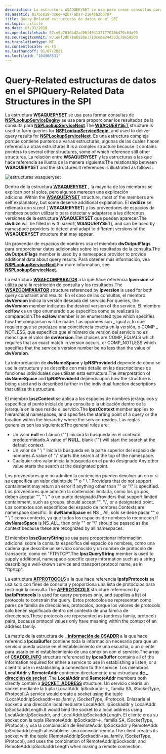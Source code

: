 ```yaml
---
description: La estructura WSAQUERYSET se usa para crear consultas para la función NSPLookupServiceBegin y se usa para proporcionar los resultados de la consulta para la función NSPLookupServiceNext.
ms.assetid: 017b5828-bc6e-42b7-aba7-21648b2dd707
title: Query-Related estructuras de datos en el SPI
ms.topic: article
ms.date: 05/31/2018
ms.openlocfilehash: 57ce5a7016bd2ad96f464137177036b470c64a95
ms.sourcegitcommit: 831e8f3db78ab820e1710cede244553c70e50500
ms.translationtype: MT
ms.contentlocale: es-ES
ms.lasthandoff: 01/07/2021
ms.locfileid: "104568531"
---
```

# <a name="query-related-data-structures-in-the-spi"></a><span data-ttu-id="28f34-103">Query-Related estructuras de datos en el SPI</span><span class="sxs-lookup"><span data-stu-id="28f34-103">Query-Related Data Structures in the SPI</span></span>

<span data-ttu-id="28f34-104">La estructura [**WSAQUERYSET**](/windows/desktop/api/Winsock2/ns-winsock2-wsaquerysetw) se usa para formar consultas de [**NSPLookupServiceBegin**](/windows/desktop/api/Ws2spi/nc-ws2spi-lpnsplookupservicebegin)y se usa para proporcionar los resultados de la consulta para [**NSPLookupServiceNext**](/windows/desktop/api/Ws2spi/nc-ws2spi-lpnsplookupservicenext).</span><span class="sxs-lookup"><span data-stu-id="28f34-104">The [**WSAQUERYSET**](/windows/desktop/api/Winsock2/ns-winsock2-wsaquerysetw) structure is used to form queries for [**NSPLookupServiceBegin**](/windows/desktop/api/Ws2spi/nc-ws2spi-lpnsplookupservicebegin), and used to deliver query results for [**NSPLookupServiceNext**](/windows/desktop/api/Ws2spi/nc-ws2spi-lpnsplookupservicenext).</span></span> <span data-ttu-id="28f34-105">Es una estructura compleja porque contiene punteros a varias estructuras, algunas de las cuales hacen referencia a otras estructuras.</span><span class="sxs-lookup"><span data-stu-id="28f34-105">It is a complex structure because it contains pointers to several other structures, some of which reference still other structures.</span></span> <span data-ttu-id="28f34-106">La relación entre **WSAQUERYSET** y las estructuras a las que hace referencia se ilustra de la manera siguiente:</span><span class="sxs-lookup"><span data-stu-id="28f34-106">The relationship between **WSAQUERYSET** and the structures it references is illustrated as follows:</span></span>

![estructuras wsaqueryset](images/ovrvw3-2.png)

<span data-ttu-id="28f34-108">Dentro de la estructura [**WSAQUERYSET**](/windows/desktop/api/Winsock2/ns-winsock2-wsaquerysetw) , la mayoría de los miembros se explican por sí solos, pero algunos merecen una explicación adicional.</span><span class="sxs-lookup"><span data-stu-id="28f34-108">Within the [**WSAQUERYSET**](/windows/desktop/api/Winsock2/ns-winsock2-wsaquerysetw) structure, most of the members are self explanatory, but some deserve additional explanation.</span></span> <span data-ttu-id="28f34-109">El **dwSize** se rellenará con sizeof ( **WSAQUERYSET**) y los proveedores de espacios de nombres pueden utilizarlo para detectar y adaptarse a las diferentes versiones de la estructura **WSAQUERYSET** que pueden aparecer.</span><span class="sxs-lookup"><span data-stu-id="28f34-109">The **dwSize** will be filled in with sizeof( **WSAQUERYSET**), and can be used by namespace providers to detect and adapt to different versions of the **WSAQUERYSET** structure that may appear.</span></span>

<span data-ttu-id="28f34-110">Un proveedor de espacios de nombres usa el miembro **dwOutputFlags** para proporcionar datos adicionales sobre los resultados de la consulta.</span><span class="sxs-lookup"><span data-stu-id="28f34-110">The **dwOutputFlags** member is used by a namespace provider to provide additional data about query results.</span></span> <span data-ttu-id="28f34-111">Para obtener más información, vea [**NSPLookupServiceNext**](/windows/desktop/api/Ws2spi/nc-ws2spi-lpnsplookupservicenext).</span><span class="sxs-lookup"><span data-stu-id="28f34-111">For more information, see [**NSPLookupServiceNext**](/windows/desktop/api/Ws2spi/nc-ws2spi-lpnsplookupservicenext).</span></span>

<span data-ttu-id="28f34-112">La estructura [**WSAECOMPARATOR**](/windows/desktop/api/Winsock2/ne-winsock2-wsaecomparator) a la que hace referencia **lpversion** se utiliza para la restricción de consulta y los resultados.</span><span class="sxs-lookup"><span data-stu-id="28f34-112">The [**WSAECOMPARATOR**](/windows/desktop/api/Winsock2/ne-winsock2-wsaecomparator) structure referenced by **lpversion** is used for both query constraint and results.</span></span> <span data-ttu-id="28f34-113">En el caso de las consultas, el miembro **dwVersion** indica la versión deseada del servicio.</span><span class="sxs-lookup"><span data-stu-id="28f34-113">For queries, the **dwVersion** member indicates the desired version of the service.</span></span> <span data-ttu-id="28f34-114">El miembro **ecHow** es un tipo enumerado que especifica cómo se realizará la comparación.</span><span class="sxs-lookup"><span data-stu-id="28f34-114">The **ecHow** member is an enumerated type which specifies how the comparison will be made.</span></span> <span data-ttu-id="28f34-115">Las opciones son \_ igual a, lo que requiere que se produzca una coincidencia exacta en la versión, o COMP \_ NOTLESS, que especifica que el número de versión del servicio no es menor que el valor de **dwVersion**.</span><span class="sxs-lookup"><span data-stu-id="28f34-115">The choices are COMP\_EQUALS which requires that an exact match in version occurs, or COMP\_NOTLESS which specifies that the service's version number be no less than the value of **dwVersion**.</span></span>

<span data-ttu-id="28f34-116">La interpretación de **dwNameSpace** y **lpNSProviderId** depende de cómo se use la estructura y se describe con más detalle en las descripciones de funciones individuales que utilizan esta estructura.</span><span class="sxs-lookup"><span data-stu-id="28f34-116">The interpretation of **dwNameSpace** and **lpNSProviderId** depends upon how the structure is being used and is described further in the individual function descriptions that utilize this structure.</span></span>

<span data-ttu-id="28f34-117">El miembro **lpszContext** se aplica a los espacios de nombres jerárquicos y especifica el punto inicial de una consulta o la ubicación dentro de la jerarquía en la que reside el servicio.</span><span class="sxs-lookup"><span data-stu-id="28f34-117">The **lpszContext** member applies to hierarchical namespaces, and specifies the starting point of a query or the location within the hierarchy where the service resides.</span></span> <span data-ttu-id="28f34-118">Las reglas generales son las siguientes:</span><span class="sxs-lookup"><span data-stu-id="28f34-118">The general rules are:</span></span>

-   <span data-ttu-id="28f34-119">Un valor **null** en blanco ("") iniciará la búsqueda en el contexto predeterminado.</span><span class="sxs-lookup"><span data-stu-id="28f34-119">A value of **NULL**, blank ("") will start the search at the default context.</span></span>
-   <span data-ttu-id="28f34-120">Un valor de " \\ " inicia la búsqueda en la parte superior del espacio de nombres.</span><span class="sxs-lookup"><span data-stu-id="28f34-120">A value of "\\" starts the search at the top of the namespace.</span></span>
-   <span data-ttu-id="28f34-121">Cualquier otro valor inicia la búsqueda en el punto designado.</span><span class="sxs-lookup"><span data-stu-id="28f34-121">Any other value starts the search at the designated point.</span></span>

<span data-ttu-id="28f34-122">Los proveedores que no admiten la contención pueden devolver un error si se especifica un valor distinto de "" o " \\ ".</span><span class="sxs-lookup"><span data-stu-id="28f34-122">Providers that do not support containment may return an error if anything other than "" or "\\" is specified.</span></span> <span data-ttu-id="28f34-123">Los proveedores que admiten la contención limitada, como los grupos, deben aceptar "", " \\ " o un punto designado.</span><span class="sxs-lookup"><span data-stu-id="28f34-123">Providers that support limited containment, such as groups, should accept "", '\\", or a designated point.</span></span> <span data-ttu-id="28f34-124">Los contextos son específicos del espacio de nombres.</span><span class="sxs-lookup"><span data-stu-id="28f34-124">Contexts are namespace specific.</span></span> <span data-ttu-id="28f34-125">Si **dwNameSpace** es NS \_ All, solo se debe pasar "" o " \\ " como contexto, ya que todos los espacios de nombres lo reconocen.</span><span class="sxs-lookup"><span data-stu-id="28f34-125">If **dwNameSpace** is NS\_ALL, then only "" or "\\" should be passed as the context because these are recognized by all namespaces.</span></span>

<span data-ttu-id="28f34-126">El miembro **lpszQueryString** se usa para proporcionar información adicional sobre la consulta específica del espacio de nombres, como una cadena que describe un servicio conocido y un nombre de protocolo de transporte, como en "FTP/TCP".</span><span class="sxs-lookup"><span data-stu-id="28f34-126">The **lpszQueryString** member is used to supply additional, namespace-specific query information such as a string describing a well-known service and transport protocol name, as in "ftp/tcp".</span></span>

<span data-ttu-id="28f34-127">La estructura [**AFPROTOCOLS**](/windows/desktop/api/Winsock2/ns-winsock2-afprotocols) a la que hace referencia **lpafpProtocols** se usa solo con fines de consulta y proporciona una lista de protocolos para restringir la consulta.</span><span class="sxs-lookup"><span data-stu-id="28f34-127">The [**AFPROTOCOLS**](/windows/desktop/api/Winsock2/ns-winsock2-afprotocols) structure referenced by **lpafpProtocols** is used for query purposes only, and supplies a list of protocols to constrain the query.</span></span> <span data-ttu-id="28f34-128">Estos protocolos se representan como pares de familia de direcciones, protocolos, porque los valores de protocolo solo tienen significado dentro del contexto de una familia de direcciones.</span><span class="sxs-lookup"><span data-stu-id="28f34-128">These protocols are represented as (address family, protocol) pairs, because protocol values only have meaning within the context of an address family.</span></span>

<span data-ttu-id="28f34-129">La matriz de la estructura de [**\_ información de CSADDR**](/windows/win32/api/ws2def/ns-ws2def-csaddr_info) a la que hace referencia **lpcsaBuffer** contiene toda la información necesaria para que un servicio pueda usarse en el establecimiento de una escucha, o un cliente para usarlo en el establecimiento de una conexión con el servicio.</span><span class="sxs-lookup"><span data-stu-id="28f34-129">The array of [**CSADDR\_INFO**](/windows/win32/api/ws2def/ns-ws2def-csaddr_info) structure referenced by **lpcsaBuffer** contains all of the information required for either a service to use in establishing a listen, or a client to use in establishing a connection to the service.</span></span> <span data-ttu-id="28f34-130">Los miembros **LocalAddr** y **RemoteAddr** contienen directamente una estructura [**de \_ dirección de socket**](/windows/desktop/api/Ws2def/ns-ws2def-socket_address) .</span><span class="sxs-lookup"><span data-stu-id="28f34-130">The **LocalAddr** and **RemoteAddr** members both directly contain a [**SOCKET\_ADDRESS**](/windows/desktop/api/Ws2def/ns-ws2def-socket_address) structure.</span></span> <span data-ttu-id="28f34-131">Un servicio crearía un socket mediante la tupla (LocalAddr. lpSockaddr->\_ familia SA, iSocketType, iProtocol).</span><span class="sxs-lookup"><span data-stu-id="28f34-131">A service would create a socket using the tuple (LocalAddr.lpSockaddr->sa\_family, iSocketType, iProtocol).</span></span> <span data-ttu-id="28f34-132">Enlazaría el socket a una dirección local mediante LocalAddr. lpSockaddr y LocalAddr. lpSockaddrLength.</span><span class="sxs-lookup"><span data-stu-id="28f34-132">It would bind the socket to a local address using LocalAddr.lpSockaddr, and LocalAddr.lpSockaddrLength.</span></span> <span data-ttu-id="28f34-133">El cliente crea su socket con la tupla (RemoteAddr. lpSockaddr->\_ familia SA, iSocketType, iProtocol) y usa la combinación de RemoteAddr. lpSockaddr y RemoteAddr. lpSockaddrLength al establecer una conexión remota.</span><span class="sxs-lookup"><span data-stu-id="28f34-133">The client creates its socket with the tuple (RemoteAddr.lpSockaddr->sa\_family, iSocketType, iProtocol), and uses the combination of RemoteAddr.lpSockaddr, and RemoteAddr.lpSockaddrLength when making a remote connection.</span></span>

 

 
